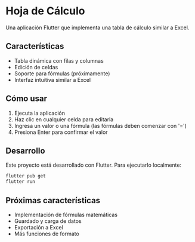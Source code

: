 # Hoja de Cálculo

Una aplicación Flutter que implementa una tabla de cálculo similar a Excel.

## Características

- Tabla dinámica con filas y columnas
- Edición de celdas
- Soporte para fórmulas (próximamente)
- Interfaz intuitiva similar a Excel

## Cómo usar

1. Ejecuta la aplicación
2. Haz clic en cualquier celda para editarla
3. Ingresa un valor o una fórmula (las fórmulas deben comenzar con '=')
4. Presiona Enter para confirmar el valor

## Desarrollo

Este proyecto está desarrollado con Flutter. Para ejecutarlo localmente:

```bash
flutter pub get
flutter run
```

## Próximas características

- Implementación de fórmulas matemáticas
- Guardado y carga de datos
- Exportación a Excel
- Más funciones de formato
